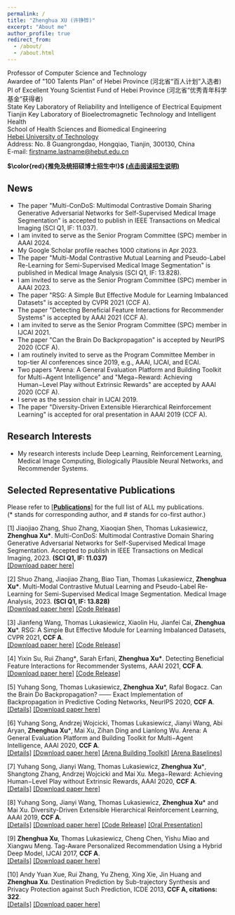```yaml
---
permalink: /
title: "Zhenghua XU (许铮铧)"
excerpt: "About me"
author_profile: true
redirect_from: 
  - /about/
  - /about.html
---
```


Professor of Computer Science and Technology  
Awardee of "100 Talents Plan" of Hebei Province (河北省“百人计划”入选者)  
PI of Excellent Young Scientist Fund of Hebei Province  (河北省“优秀青年科学基金”获得者)  
State Key Laboratory of Reliability and Intelligence of Electrical Equipment   
Tianjin Key Laboratory of Bioelectromagnetic Technology and Intelligent Health   
School of Health Sciences and Biomedical Engineering   
[Hebei University of Technology](http://www.hebut.edu.cn/)  
Address: No. 8 Guangrongdao, Hongqiao, Tianjin, 300130, China  
E-mail: firstname.lastname@hebut.edu.cn


**$\color{red}{推免及统招硕博士招生中!}$  [(点击阅读招生说明)](http://zhx-hebut.github.io/files/Information_for_student.pdf)**



**News**
-----
* The paper "Multi-ConDoS: Multimodal Contrastive Domain Sharing Generative Adversarial Networks for Self-Supervised Medical Image Segmentation" is accepted to publish in IEEE Transactions on Medical Imaging (SCI Q1, IF: 11.037).
* I am invited to serve as the Senior Program Committee (SPC) member in AAAI 2024.
* My Google Scholar profile reaches 1000 citations in Apr 2023.
* The paper "Multi-Modal Contrastive Mutual Learning and Pseudo-Label Re-Learning for Semi-Supervised Medical Image Segmentation" is published in Medical Image Analysis (SCI Q1, IF: 13.828).  
* I am invited to serve as the Senior Program Committee (SPC) member in AAAI 2023.
* The paper "RSG: A Simple But Effective Module for Learning Imbalanced Datasets" is accepted by CVPR 2021 (CCF A).  
* The paper "Detecting Beneficial Feature Interactions for Recommender Systems" is accepted by AAAI 2021 (CCF A).  
* I am invited to serve as the Senior Program Committee (SPC) member in IJCAI 2021.
* The paper "Can the Brain Do Backpropagation" is accepted by NeurIPS 2020 (CCF A).  
* I am routinely invited to serve as the Program Committee Member in top-tier AI conferences since 2019, e.g., AAAI, IJCAI, and ECAI.
* Two papers "Arena: A General Evaluation Platform and Building Toolkit for Multi−Agent Intelligence" and "Mega−Reward: Achieving Human−Level Play without Extrinsic Rewards" are accepted by AAAI 2020 (CCF A).  
* I serve as the session chair in IJCAI 2019.  
* The paper "Diversity-Driven Extensible Hierarchical Reinforcement Learning" is accepted for oral presentation in AAAI 2019 (CCF A).


**Research Interests**
-----
- My research interests include Deep Learning, Reinforcement Learning, Medical Image Computing, Biologically Plausible Neural Networks, and Recommender Systems.


**Selected Representative Publications**   
-----
Please refer to [[**Publications**]](https://zhx-hebut.github.io/publications) for the full list of ALL my publications.  
(\* stands for corresponding author, and \# stands for co-first author.)

[1] Jiaojiao Zhang, Shuo Zhang, Xiaoqian Shen, Thomas Lukasiewicz, **Zhenghua Xu\***. Multi-ConDoS: Multimodal Contrastive Domain Sharing Generative Adversarial Networks for Self-Supervised Medical Image Segmentation. Accepted to publish in IEEE Transactions on Medical Imaging, 2023. **(SCI Q1, IF: 11.037)**  
[[Download paper here]](http://zhx-hebut.github.io/files/2023_TMI_camera-ready.pdf)   

[2] Shuo Zhang, Jiaojiao Zhang, Biao Tian, Thomas Lukasiewicz, **Zhenghua Xu\***. Multi-Modal Contrastive Mutual Learning and Pseudo-Label Re-Learning for Semi-Supervised Medical Image Segmentation. Medical Image Analysis, 2023. **(SCI Q1, IF: 13.828)**  
[[Download paper here]](http://zhx-hebut.github.io/files/2023_MedIA.pdf)   [[Code Release]](http://zhx-hebut.github.io/files/code_release/semi-CML-public_v2.zip) 

[3] Jianfeng Wang, Thomas Lukasiewicz‚ Xiaolin Hu, Jianfei Cai, **Zhenghua Xu***. RSG: A Simple But Effective Module for Learning Imbalanced Datasets, CVPR 2021, **CCF A**.  
[[Download paper here]](http://zhx-hebut.github.io/files/2021_CVPR.pdf)   [[Code Release]](https://github.com/Jianf-Wang/RSG)

[4] Yixin Su, Rui Zhang\*‚ Sarah Erfani, **Zhenghua Xu\***. Detecting Beneficial Feature Interactions for Recommender Systems, AAAI 2021, **CCF A**.  
[[Download paper here]](http://zhx-hebut.github.io/files/2021_AAAI.pdf)   [[Code Release]](https://github.com/ruizhang-ai/SIGN-Detecting-Beneficial-Feature-Interactions-for-Recommender-Systems)   

[5] Yuhang Song, Thomas Lukasiewicz‚ **Zhenghua Xu***, Rafal Bogacz. Can the Brain Do Backpropagation? —— Exact Implementation of Backpropagation in Predictive Coding Networks, NeurIPS 2020, **CCF A**.  
[[Details]](https://zhx-hebut.github.io/publication/NeurIPS2020) [[Download paper here]](http://zhx-hebut.github.io/files/2020_NeurIPS.pdf)

[6] Yuhang Song‚ Andrzej Wojcicki‚ Thomas Lukasiewicz‚ Jianyi Wang‚ Abi Aryan‚ **Zhenghua Xu***‚ Mai Xu‚ Zihan Ding and Lianlong Wu. Arena: A General Evaluation Platform and Building Toolkit for Multi−Agent Intelligence, AAAI 2020, **CCF A**.  
[[Details]](https://zhx-hebut.github.io/publication/AAAI2020_Arena) [[Download paper here]](http://zhx-hebut.github.io/files/2020_AAAI_Arena.pdf)   [[Arena Building Toolkit]](https://github.com/YuhangSong/Arena-BuildingToolkit)   [[Arena Baselines]](https://github.com/YuhangSong/Arena-Baselines)

[7] Yuhang Song‚ Jianyi Wang‚ Thomas Lukasiewicz‚ **Zhenghua Xu***‚ Shangtong Zhang‚ Andrzej Wojcicki and Mai Xu. Mega−Reward: Achieving Human−Level Play without Extrinsic Rewards, AAAI 2020, **CCF A**.  
[[Details]](https://zhx-hebut.github.io/publication/AAAI2019) [[Download paper here]](http://zhx-hebut.github.io/files/2020_AAAI_Mega-Reward.pdf)

[8] Yuhang Song, Jianyi Wang, Thomas Lukasiewicz, **Zhenghua Xu*** and Mai Xu. Diversity-Driven Extensible Hierarchical Reinforcement Learning, AAAI 2019, **CCF A**.  
[[Details]](https://zhx-hebut.github.io/publication/AAAI2019)  [[Download paper here]](http://zhx-hebut.github.io/files/AAAI2019.pdf)  [[Code Release]](https://github.com/YuhangSong/DEHRL)    [[Oral Presentation]](https://docs.google.com/presentation/d/18olkElCpJoE0iPnyS6DpE8zH8I3mggcCvcWI5yJDJkI/edit#slide=id.p3)

[9] **Zhenghua Xu**, Thomas Lukasiewicz, Cheng Chen, Yishu Miao and Xiangwu Meng. Tag-Aware Personalized Recommendation Using a Hybrid Deep Model, IJCAI 2017, **CCF A**.   
[[Details]](https://zhx-hebut.github.io/publication/IJCAI2017)  [[Download paper here]](https://www.ijcai.org/proceedings/2017/0446.pdf)

[10] Andy Yuan Xue, Rui Zhang, Yu Zheng, Xing Xie, Jin Huang and **Zhenghua Xu**. Destination Prediction by Sub-trajectory Synthesis and Privacy Protection against Such Prediction, ICDE 2013, **CCF A, citations: 322**.   
[[Details]](https://zhx-hebut.github.io/publication/ICDE2013) [[Download paper here]](http://zhx-hebut.github.io/files/ICDE2013.pdf)